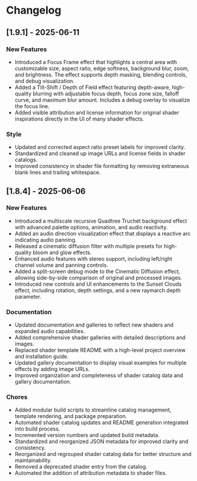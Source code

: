 # Changelog

## [1.9.1] - 2025-06-11

### New Features
- Introduced a Focus Frame effect that highlights a central area with customizable size, aspect ratio, edge softness, background blur, zoom, and brightness. The effect supports depth masking, blending controls, and debug visualization.
- Added a Tilt-Shift / Depth of Field effect featuring depth-aware, high-quality blurring with adjustable focus depth, focus zone size, falloff curve, and maximum blur amount. Includes a debug overlay to visualize the focus line.
- Added visible attribution and license information for original shader inspirations directly in the UI of many shader effects.

### Style
- Updated and corrected aspect ratio preset labels for improved clarity.
- Standardized and cleaned up image URLs and license fields in shader catalogs.
- Improved consistency in shader file formatting by removing extraneous blank lines and trailing whitespace.

## [1.8.4] - 2025-06-06

### New Features
- Introduced a multiscale recursive Quadtree Truchet background effect with advanced palette options, animation, and audio reactivity.
- Added an audio direction visualization effect that displays a reactive arc indicating audio panning.
- Released a cinematic diffusion filter with multiple presets for high-quality bloom and glow effects.
- Enhanced audio features with stereo support, including left/right channel volume and panning controls.
- Added a split-screen debug mode to the Cinematic Diffusion effect, allowing side-by-side comparison of original and processed images.
- Introduced new controls and UI enhancements to the Sunset Clouds effect, including rotation, depth settings, and a new raymarch depth parameter.

### Documentation
- Updated documentation and galleries to reflect new shaders and expanded audio capabilities.
- Added comprehensive shader galleries with detailed descriptions and images.
- Replaced shader template README with a high-level project overview and installation guide.
- Updated gallery documentation to display visual examples for multiple effects by adding image URLs.
- Improved organization and completeness of shader catalog data and gallery documentation.

### Chores
- Added modular build scripts to streamline catalog management, template rendering, and package preparation.
- Automated shader catalog updates and README generation integrated into build process.
- Incremented version numbers and updated build metadata.
- Standardized and reorganized JSON metadata for improved clarity and consistency.
- Reorganized and regrouped shader catalog data for better structure and maintainability.
- Removed a deprecated shader entry from the catalog.
- Automated the addition of attribution metadata to shader files.
